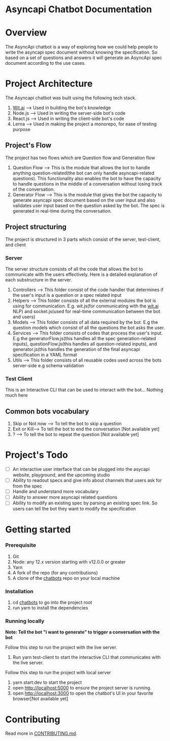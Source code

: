 # Asyncapi Chatbot Documentation

# Overview

The AsyncApi chatbot is a way of exploring how we could help people to write the asyncapi spec document without knowing the specification. So based on a set of questions and answers it will generate an AsyncApi spec document according to the use cases.

# Project Architecture

The Asyncapi chatbot was built using the following tech stack.

1. [Wit.ai](http://wit.ai) —> Used in building the bot's knowledge 
2. Node.js —> Used in writing the server-side bot's code
3. React.js —> Used in writing the client-side bot's code
4. Lerna —> Used in making the project a monorepo, for ease of testing purpose 

## Project's Flow

The project has two flows which are Question flow and Generation flow

1. Question Flow —> This is the module that allows the bot to handle anything question-related(the bot can only handle asyncapi-related questions). This functionality also enables the bot to have the capacity to handle questions in the middle of a conversation without losing track of the conversation.
2. Generator Flow —> This is the module that gives the bot the capacity to generate asyncapi spec document based on the user input and also validates user input based on the question asked by the bot. The spec is generated in real-time during the conversation.

## Project structuring

The project is structured in 3 parts which consist of the server, test-client, and client

### Server

The server structure consists of all the code that allows the bot to communicate with the users effectively. Here is a detailed explanation of each substructure in the server.

1.  Controllers —> This folder consist of the code handler that determines if the user's input is a question or a spec related input
2. Helpers —>  This folder consists of all the external modules the bot is using for communication. E.g. wit.js(for communicating with the [wit.ai](http://wit.ai) NLP) and socket.js(used for real-time communication between the bot and users)
3. Models —> This folder consists of all data required by the bot. E.g the question models which consist of all the questions the bot asks the user. 
4. Services —> This folder consists of codes that process the user's input. E.g the generatorFlow.js(this handles all the spec generation-related inputs), questionFlow.js(this handles all question-related inputs), and generator.js(this handles the generation of the final asyncapi specification in a YAML format
5. Utils —> This folder consists of all reusable codes used across the bots server-side e.g schema validation

### Test Client

This is an Interactive CLI that can be used to interact with the bot... Nothing much here

## Common bots vocabulary

1. Skip or Not now —> To tell the bot to skip a question
2. Exit or Kill—> To tell the bot to end the conversation [Not available yet]
3. ? —> To tell the bot to repeat the question [Not available yet]

# Project's Todo

- [ ]  An interactive user interface that can be plugged into the asycapi website, playground, and the upcoming studio
- [ ]  Ability to readout specs and give info about channels that users ask for from the spec
- [ ]  Handle and understand more vocabulary
- [ ]  Ability to answer more asyncapi related questions
- [ ]  Ability to modify an existing spec by parsing an existing spec link. So users can tell the bot they want to modify the specification

# Getting started

### Prerequisite

1. Git
2. Node: any 12.x version starting with v12.0.0 or greater
3. Yarn
4. A fork of the repo (for any contributions)
5. A clone of the [chatbots](https://github.com/asyncapi/chatbot) repo on your local machine

### Installation

1. cd [chatbots](https://github.com/asyncapi/chatbot) to go into the project root
2. run yarn to install the dependencies

### Running locally
**Note: Tell the bot "i want to generate" to trigger a conversation with the bot**

Follow this step to run the project with the live server.

1. Run yarn test-client to start the interactive CLI that communicates with the live server.

Follow this step to run the project with local server

1. yarn start:dev to start the project
2. open [http://localhost:5000](http://localhost:5000/) to ensure the project server is running.
3. open [http://localhost:3000](http://localhost:3000/) to open the chatbot's UI in your favorite browser[Not available yet]

# Contributing

Read more in [CONTRIBUTING.md](CONTRIBUTING.md).
